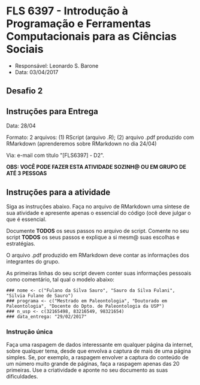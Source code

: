 #  FLS 6397 - Introdução à Programação e Ferramentas Computacionais para as Ciências Sociais

- Responsável: Leonardo S. Barone
- Data: 03/04/2017

## Desafio 2

## Instruções para Entrega

Data: 28/04

Formato: 2 arquivos: (1) RScript (arquivo .R); (2) arquivo .pdf produzido com RMarkdown (aprenderemos sobre RMarkdown no dia 24/04)

Via: e-mail com título "[FLS6397] - D2".

__OBS: VOCÊ PODE FAZER ESTA ATIVIDADE SOZINH@ OU EM GRUPO DE ATÉ 3 PESSOAS__

## Instruções para a atividade

Siga as instruções abaixo. Faça no arquivo de RMarkdown uma síntese de sua atividade e apresente apenas o essencial do código (ocê deve julgar o que é essencial.

Documente __TODOS__ os seus passos no arquivo de script. Comente no seu script __TODOS__ os seus passos e explique a si mesm@ suas escolhas e estratégias.

O arquivo .pdf produzido em RMarkdown deve contar as informações dos integrantes do grupo.

As primeiras linhas do seu script devem conter suas informações pessoais como comentário, tal qual o modelo abaixo:

```{r}
### nome <- c("Fulano da Silva Sauro", "Sauro da Silva Fulani", "Silvia Fulane de Sauro")
### programa <- c("Mestrado em Paleontologia", "Doutorado em Paleontologia", "Docente do Dpto. de Paleontologia da USP")
### n_usp <- c(32165498, 83216549, 98321654)
### data_entrega: "29/02/2017"
```

### Instrução única

Faça uma raspagem de dados interessante em qualquer página da internet, sobre qualquer tema, desde que envolva a captura de mais de uma página simples. Se, por exemplo, a raspagem envolver a captura do conteúdo de um número muito grande de páginas, faça a raspagem apenas das 20 primeiras. Use a criatividade e aponte no seu documento as suas dificuldades.

